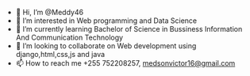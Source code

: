 - 👋 Hi, I’m @Meddy46
- 👀 I’m interested in Web programming and Data Science
- 🌱 I’m currently learning Bachelor of Science in Bussiness Information And Communication Technology
- 💞️ I’m looking to collaborate on Web development using django,html,css,js and java
- 📫 How to reach me +255 752208257, medsonvictor16@gmail.com

<!---
Meddy46/Meddy46 is a ✨ special ✨ repository because its `README.md` (this file) appears on your GitHub profile.
You can click the Preview link to take a look at your changes.
--->
